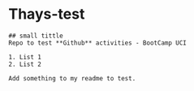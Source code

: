# Thays-test
``` suggest here
## small tittle
Repo to test **Github** activities - BootCamp UCI

1. List 1
2. List 2

Add something to my readme to test.
